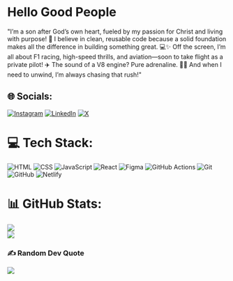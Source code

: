 # Hello Good People
"I’m a son after God’s own heart, fueled by my passion for Christ and living with purpose! 🙌 I believe in clean, reusable code because a solid foundation makes all the difference in building something great. 💻✨
Off the screen, I’m all about F1 racing, high-speed thrills, and aviation—soon to take flight as a private pilot! ✈️ The sound of a V8 engine? Pure adrenaline. 🚗💥 And when I need to unwind, I’m always chasing that rush!"

## 🌐 Socials:
[![Instagram](https://img.shields.io/badge/Instagram-%23E4405F.svg?logo=Instagram&logoColor=white)](https://instagram.com/i_am_musembi) [![LinkedIn](https://img.shields.io/badge/LinkedIn-%230077B5.svg?logo=linkedin&logoColor=white)](https://linkedin.com/in/Geofrey-Mussembi) [![X](https://img.shields.io/badge/X-black.svg?logo=X&logoColor=white)](https://x.com/Mussembi)

# 💻 Tech Stack:
![HTML](https://img.shields.io/badge/html5-%23E34F26.svg?style=for-the-badge&logo=html5&logoColor=white) 
![CSS](https://img.shields.io/badge/css3-%231572B6.svg?style=for-the-badge&logo=css3&logoColor=white)
![JavaScript](https://img.shields.io/badge/javascript-%23323330.svg?style=for-the-badge&logo=javascript&logoColor=%23F7DF1E)
![React](https://img.shields.io/badge/react-%2320232a.svg?style=for-the-badge&logo=react&logoColor=%2361DAFB) 
![Figma](https://img.shields.io/badge/figma-%23F24E1E.svg?style=for-the-badge&logo=figma&logoColor=white) 
![GitHub Actions](https://img.shields.io/badge/github%20actions-%232671E5.svg?style=for-the-badge&logo=githubactions&logoColor=white) 
![Git](https://img.shields.io/badge/git-%23F05033.svg?style=for-the-badge&logo=git&logoColor=white) 
![GitHub](https://img.shields.io/badge/github-%23121011.svg?style=for-the-badge&logo=github&logoColor=white) 
![Netlify](https://img.shields.io/badge/netlify-%23000000.svg?style=for-the-badge&logo=netlify&logoColor=#00C7B7) 


# 📊 GitHub Stats:
![](https://github-readme-streak-stats.herokuapp.com/?user=Mussembi7&theme=shadow_green&hide_border=true)<br/>
![](https://github-readme-stats.vercel.app/api/top-langs/?username=Mussembi7&theme=shadow_green&hide_border=true&include_all_commits=true&count_private=true&layout=compact)

### ✍️ Random Dev Quote
![](https://quotes-github-readme.vercel.app/api?type=vetical&theme=gruvbox)
